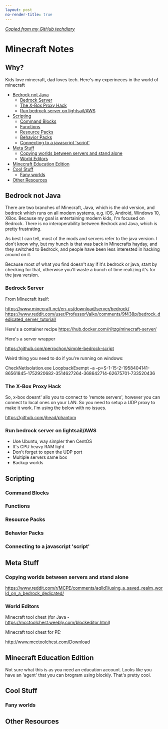 ```yaml
---
layout: post
no-render-title: true
---
```


_[Copied from my GitHub techdiary](https://github.com/idvorkin/techdiary/blob/master/notes/minecraft.md)_

# Minecraft Notes

## Why?

Kids love minecraft, dad loves tech. Here's my experineces in the world of minecraft

<!-- prettier-ignore-start -->
<!-- vim-markdown-toc GFM -->

- [Bedrock not Java](#bedrock-not-java)
    - [Bedrock Server](#bedrock-server)
    - [The X-Box Proxy Hack](#the-x-box-proxy-hack)
    - [Run bedrock server on lightsail/AWS](#run-bedrock-server-on-lightsailaws)
- [Scripting](#scripting)
    - [Command Blocks](#command-blocks)
    - [Functions](#functions)
    - [Resource Packs](#resource-packs)
    - [Behavior Packs](#behavior-packs)
    - [Connecting to a javascript 'script'](#connecting-to-a-javascript-script)
- [Meta Stuff](#meta-stuff)
    - [Copying worlds between servers and stand alone](#copying-worlds-between-servers-and-stand-alone)
    - [World Editors](#world-editors)
- [Minecraft Education Edition](#minecraft-education-edition)
- [Cool Stuff](#cool-stuff)
    - [Fany worlds](#fany-worlds)
- [Other Resources](#other-resources)

<!-- vim-markdown-toc -->
<!-- prettier-ignore-end -->

## Bedrock not Java

There are two branches of Minecraft, Java, which is the old version, and bedrock which runs on all modern systems, e.g. iOS, Android, Windows 10, XBox. Because my goal is entertaining modern kids, I'm focused on Bedrock. There is no interoperability between Bedrock and Java, which is pretty frustrating.

As best I can tell, most of the mods and servers refer to the java version. I don't know why, but my hunch is that was back in Minecrafts hayday, and they switched to Bedrock, and people have been less interested in hacking around on it.

Because most of what you find doesn't say if it's bedrock or java, start by checking for that, otherwise you'll waste a bunch of time realizing it's for the java version.

### Bedrock Server

From Minecraft itself:

https://www.minecraft.net/en-us/download/server/bedrock/
https://www.reddit.com/user/ProfessorValko/comments/9f438p/bedrock_dedicated_server_tutorial/

Here's a container recipe
https://hub.docker.com/r/itzg/minecraft-server/

Here's a server wrapper

https://github.com/perrochon/simple-bedrock-script

Weird thing you need to do if you're running on windows:

CheckNetIsolation.exe LoopbackExempt –a –p=S-1-15-2-1958404141-86561845-1752920682-3514627264-368642714-62675701-733520436

### The X-Box Proxy Hack

So, x-box doesnt' allo you to connect to 'remote servers', however you can connect to local ones on your LAN. So you need to setup a UDP proxy to make it work. I'm using the below with no issues.

https://github.com/jhead/phantom

### Run bedrock server on lightsail/AWS

- Use Ubuntu, way simpler then CentOS
- It's CPU heavy RAM light
- Don't forget to open the UDP port
- Multiple servers same box
- Backup worlds

## Scripting

### Command Blocks

### Functions

### Resource Packs

### Behavior Packs

### Connecting to a javascript 'script'

## Meta Stuff

### Copying worlds between servers and stand alone

https://www.reddit.com/r/MCPE/comments/aqlld1/using_a_saved_realm_world_on_a_bedrock_dedicated/

### World Editors

Minecraft tool chest (for Java - https://mcctoolchest.weebly.com/blockeditor.html)

Minecraft tool chest for PE:

http://www.mcctoolchest.com/Download

## Minecraft Education Edition

Not sure what this is as you need an education account. Looks like you have an 'agent' that you can brogram using blockly. That's pretty cool.

## Cool Stuff

### Fany worlds

## Other Resources
